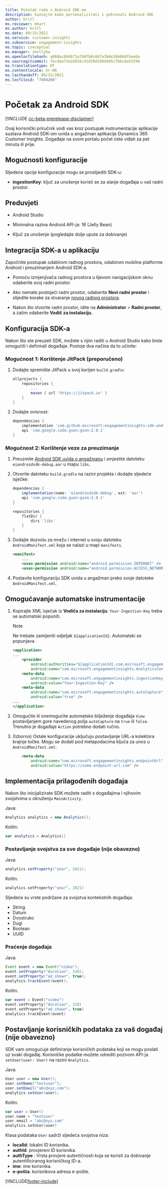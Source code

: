 ```yaml
---
title: Početak rada s Android SDK-om
description: Saznajte kako personalizirati i pokrenuti Android SDK
author: britl
ms.reviewer: mhart
ms.author: britl
ms.date: 09/15/2021
ms.service: customer-insights
ms.subservice: engagement-insights
ms.topic: conceptual
ms.manager: shellyha
ms.openlocfilehash: a060ac60db71a7b0fb8c0d7a3b0e266004fbee6a
ms.sourcegitcommit: fecdee73e26816c42d39d160d4d5cfb6c8a91596
ms.translationtype: HT
ms.contentlocale: hr-HR
ms.lasthandoff: 09/15/2021
ms.locfileid: "7494266"
---
```

# <a name="get-started-with-the-android-sdk"></a>Početak za Android SDK

[!INCLUDE [cc-beta-prerelease-disclaimer](includes/cc-beta-prerelease-disclaimer.md)]

Ovaj korisnički priručnik vodi vas kroz postupak instrumentacije aplikacije sustava Android SDK-om uvida u angažman aplikacije Dynamics 365 Customer Insights. Događaje na svom portalu počet ćete viđati za pet minuta ili prije.

## <a name="configuration-options"></a>Mogućnosti konfiguracije
Sljedeće opcije konfiguracije mogu se proslijediti SDK-u:

- **ingestionKey**: ključ za unošenje koristi se za slanje događaja u vaš radni prostor.

## <a name="prerequisites"></a>Preduvjeti

- Android Studio

- Minimalna razina Android API-ja: 16 (Jelly Bean)

- Ključ za unošenje (pogledajte dolje upute za dobivanje)

## <a name="integrate-the-sdk-into-your-application"></a>Integracija SDK-a u aplikaciju
Započnite postupak odabirom radnog prostora, odabirom mobilne platforme Android i preuzimanjem Android SDK-a.

- Pomoću izmjenjivača radnog prostora u lijevom navigacijskom oknu odaberite svoj radni prostor.

- Ako nemate postojeći radni prostor, odaberite  **Novi radni prostor** i slijedite korake za stvaranje [novog radnog prostora](create-workspace.md).

- Nakon što stvorite radni prostor, idite na **Administrator** > **Radni prostor**, a zatim odaberite  **Vodič za instalaciju**. 

## <a name="configure-the-sdk"></a>Konfiguracija SDK-a

Nakon što ste preuzeli SDK, možete s njim raditi u Android Studio kako biste omogućili i definirali događaje. Postoje dva načina da to učinite:
### <a name="option-1-using-jitpack-recommended"></a>Mogućnost 1: Korištenje JitPack (preporučeno)
1. Dodajte spremište JitPack u svoj korijen `build.gradle`:
    ```gradle
    allprojects {
        repositories {
            ...
            maven { url 'https://jitpack.io' }
        }
    }
    ```

1. Dodajte ovisnost:
    ```gradle
    dependencies {
        implementation 'com.github.microsoft:engagementinsights-sdk-android:1.0.0'
        api 'com.google.code.gson:gson:2.8.1'
    }
    ```

### <a name="option-2-using-download-link"></a>Mogućnost 2: Korištenje veze za preuzimanje
1. Preuzmite [Android SDK uvida o angažmanu](https://download.pi.dynamics.com/sdk/EI-SDKs/ei-android-sdk.zip) i smjestite datoteku `eiandroidsdk-debug.aar` u mapu `libs`.

1. Otvorite datoteku `build.gradle` na razini projekta i dodajte sljedeće isječke:
    ```gradle
    dependencies {
        implementation(name: 'eiandroidsdk-debug', ext: 'aar')
        api 'com.google.code.gson:gson:2.8.1'
    }

    repositories {
        flatDir {
            dirs 'libs'
        }
    }
    ```

1. Dodajte dozvolu za mrežu i internet u svoju datoteku `AndroidManifest.xml` koja se nalazi u mapi `manifests`. 
    ```xml
    <manifest>
        ...
        <uses-permission android:name="android.permission.INTERNET" />
        <uses-permission android:name="android.permission.ACCESS_NETWORK_STATE" />
    ```
    
1. Postavite konfiguraciju SDK uvida u angažman preko svoje datoteke `AndroidManifest.xml`. 

## <a name="enable-auto-instrumentation"></a>Omogućavanje automatske instrumentacije
1. Kopirajte XML isječak iz **Vodiča za instalaciju**. `Your-Ingestion-Key` treba se automatski popuniti.

   > [!NOTE]
   > Ne trebate zamijeniti odjeljak `${applicationId}`. Automatski se popunjava.
   

   ```xml
   <application>
   ...
       <provider
           android:authorities="${applicationId}.com.microsoft.engagementinsights.AnalyticsContentProvider"
           android:name="com.microsoft.engagementinsights.AnalyticsContentProvider" />
       <meta-data
           android:name="com.microsoft.engagementinsights.ingestionKey"
           android:value="Your-Ingestion-Key" />
       <meta-data
           android:name="com.microsoft.engagementinsights.autoCapture"
           android:value="true" />
   ...
   </application>
   ```

1. Omogućite ili onemogućite automatsko bilježenje događaja `View` postavljanjem gore navedenog polja `autoCapture` na `true` ili `false`. Trenutno je događaje `Action` potrebno dodati ručno.

1. (Izborno) Ostale konfiguracije uključuju postavljanje URL-a kolektora krajnje točke. Mogu se dodati pod metapodacima ključa za unos u `AndroidManifest.xml`:
    ```xml
        <meta-data
            android:name="com.microsoft.engagementinsights.endpointUrl"
            android:value="https://some-endpoint-url.com" />
    ```

## <a name="implement-custom-events"></a>Implementacija prilagođenih događaja

Nakon što inicijalizirate SDK možete raditi s događajima i njihovim svojstvima u okruženju `MainActivity`.

    
Java:
```java
Analytics analytics = new Analytics();
```

Kotlin:
```kotlin
var analytics = Analytics()
```

### <a name="set-property-for-all-events-optional"></a>Postavljanje svojstva za sve događaje (nije obavezno)
    
Java:
```java
analytics.setProperty("year", 2021);
```

Kotlin:
```kotlin
analytics.setProperty("year", 2021)
```

Sljedeće su vrste podržane za svojstva kontekstnih događaja:
- String
- Datum
- Dvostruko
- Dugi
- Boolean
- UUID

### <a name="track-an-event"></a>Praćenje događaja

Java:
```java
Event event = new Event("video");
event.setProperty("duration", 320);
event.setProperty("ad_shown", true);
analytics.trackEvent(event);
```

Kotlin:
```kotlin
var event = Event("video")
event.setProperty("duration", 320)
event.setProperty("ad_shown", true)
analytics.trackEvent(event)
```

## <a name="set-user-details-for-your-event-optional"></a>Postavljanje korisničkih podataka za vaš događaj (nije obavezno)

SDK vam omogućuje definiranje korisničkih podataka koji se mogu poslati uz svaki događaj. Korisničke podatke možete odrediti pozivom API-ja `setUser(user: User)` na razini `Analytics`.

Java:
```java
User user = new User();
user.setName("testuser");
user.setEmail("abc@xyz.com");
analytics.setUser(user);
```

Kotlin:
```kotlin
var user = User()
user.name = "testuser"
user.email = "abc@xyz.com"
analytics.setUser(user)
```

Klasa podataka `User` sadrži sljedeća svojstva niza:

- **localId**: lokalni ID korisnika.
- **authId**: provjereni ID korisnika.
- **authType** : Vrsta provjere autentičnosti koja se koristi za dobivanje autentificiranog korisničkog ID-a.
- **ime**: ime korisnika.
- **e-pošta**: korisnikova adresa e-pošte.

[!INCLUDE[footer-include](../includes/footer-banner.md)]
